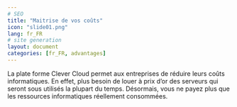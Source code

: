 ```yaml
---
# SEO
title: "Maitrise de vos coûts"
icon: "slide01.png"
lang: fr_FR
# site generation
layout: document
categories: [fr_FR, advantages]
---
```


La plate forme Clever Cloud permet aux entreprises de réduire leurs coûts informatiques. En effet, plus besoin de louer à prix d’or des serveurs qui seront sous utilisés la plupart du temps. Désormais, vous ne payez plus que les ressources informatiques réellement consommées.
